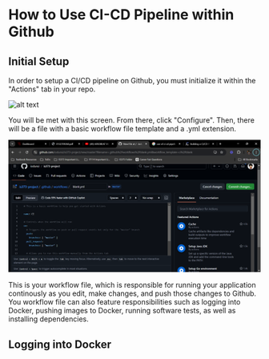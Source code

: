 # How to Use CI-CD Pipeline within Github


## Initial Setup

In order to setup a CI/CD pipeline on Github, you must initialize it within the "Actions" tab in your repo.

![alt text](vscode-local:/c%3A/Users/odisa/OneDrive/Pictures/Screenshots/Screenshot%202024-09-26%20150337.png)

You will be met with this screen. From there, click "Configure". Then, there will be a file with a basic workflow file template and a .yml extension.


![alt text](<Screenshot 2024-09-26 150855.png>)


This is your workflow file, which is responsible for running your application continously as you edit, make changes, and push those changes to Github. You workflow file can also feature responsibilities such as logging into Docker, pushing images to Docker, running software tests, as well as installing dependencies.


## Logging into Docker